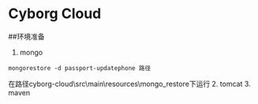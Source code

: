 # Cyborg Cloud

##环境准备
1. mongo
```Shell
mongorestore -d passport-updatephone 路径
```
在路径cyborg-cloud\src\main\resources\mongo_restore下运行
2. tomcat
3. maven
